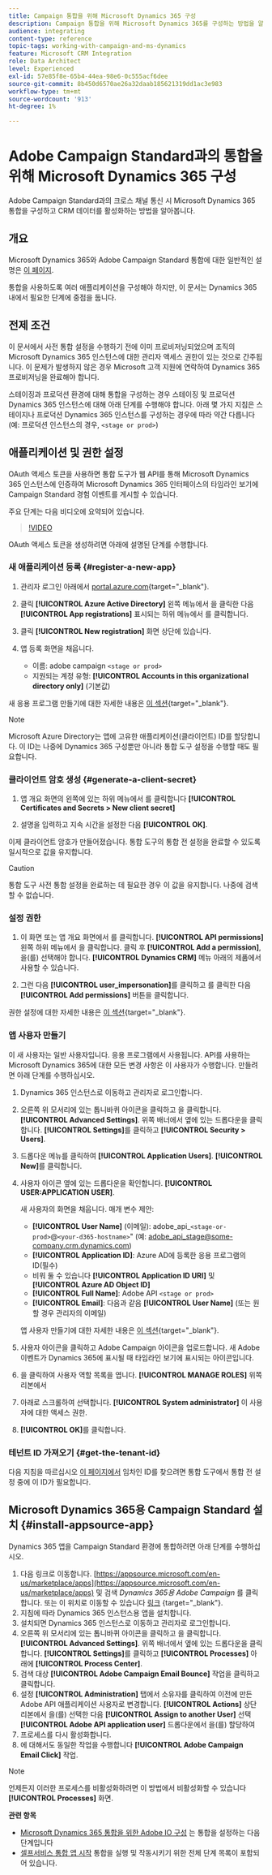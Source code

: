 ```yaml
---
title: Campaign 통합을 위해 Microsoft Dynamics 365 구성
description: Campaign 통합을 위해 Microsoft Dynamics 365를 구성하는 방법을 알아봅니다.
audience: integrating
content-type: reference
topic-tags: working-with-campaign-and-ms-dynamics
feature: Microsoft CRM Integration
role: Data Architect
level: Experienced
exl-id: 57e85f8e-65b4-44ea-98e6-0c555acf6dee
source-git-commit: 8b450d6570ae26a32daab185621319dd1ac3e983
workflow-type: tm+mt
source-wordcount: '913'
ht-degree: 1%

---
```


# Adobe Campaign Standard과의 통합을 위해 Microsoft Dynamics 365 구성

Adobe Campaign Standard과의 크로스 채널 통신 시 Microsoft Dynamics 365 통합을 구성하고 CRM 데이터를 활성화하는 방법을 알아봅니다.

## 개요

Microsoft Dynamics 365와 Adobe Campaign Standard 통합에 대한 일반적인 설명은 [이 페이지](../../integrating/using/d365-acs-get-started.md).

통합을 사용하도록 여러 애플리케이션을 구성해야 하지만, 이 문서는 Dynamics 365 내에서 필요한 단계에 중점을 둡니다.

## 전제 조건

이 문서에서 사전 통합 설정을 수행하기 전에 이미 프로비저닝되었으며 조직의 Microsoft Dynamics 365 인스턴스에 대한 관리자 액세스 권한이 있는 것으로 간주됩니다.  이 문제가 발생하지 않은 경우 Microsoft 고객 지원에 연락하여 Dynamics 365 프로비저닝을 완료해야 합니다.

스테이징과 프로덕션 환경에 대해 통합을 구성하는 경우 스테이징 및 프로덕션 Dynamics 365 인스턴스에 대해 아래 단계를 수행해야 합니다. 아래 몇 가지 지침은 스테이지나 프로덕션 Dynamics 365 인스턴스를 구성하는 경우에 따라 약간 다릅니다(예: 프로덕션 인스턴스의 경우, `<stage or prod>`)

## 애플리케이션 및 권한 설정

OAuth 액세스 토큰을 사용하면 통합 도구가 웹 API를 통해 Microsoft Dynamics 365 인스턴스에 인증하여 Microsoft Dynamics 365 인터페이스의 타임라인 보기에 Campaign Standard 경험 이벤트를 게시할 수 있습니다.

주요 단계는 다음 비디오에 요약되어 있습니다.

>[!VIDEO](https://video.tv.adobe.com/v/27637)

OAuth 액세스 토큰을 생성하려면 아래에 설명된 단계를 수행합니다.

### 새 애플리케이션 등록 {#register-a-new-app}

1. 관리자 로그인 아래에서 [portal.azure.com](https://portal.azure.com){target="_blank"}.

1. 클릭 **[!UICONTROL Azure Active Directory]** 왼쪽 메뉴에서 을 클릭한 다음 **[!UICONTROL App registrations]** 표시되는 하위 메뉴에서 를 클릭합니다.

1. 클릭 **[!UICONTROL New registration]** 화면 상단에 있습니다.

1. 앱 등록 화면을 채웁니다.

   * 이름: adobe campaign `<stage or prod>`
   * 지원되는 계정 유형: **[!UICONTROL Accounts in this organizational directory only]** (기본값)

새 응용 프로그램 만들기에 대한 자세한 내용은 [이 섹션](https://docs.microsoft.com/en-us/azure/active-directory/develop/quickstart-register-app){target="_blank"}.

>[!NOTE]
>
>Microsoft Azure Directory는 앱에 고유한 애플리케이션(클라이언트) ID를 할당합니다. 이 ID는 나중에 Dynamics 365 구성뿐만 아니라 통합 도구 설정을 수행할 때도 필요합니다.

### 클라이언트 암호 생성 {#generate-a-client-secret}

1. 앱 개요 화면의 왼쪽에 있는 하위 메뉴에서 를 클릭합니다 **[!UICONTROL Certificates and Secrets > New client secret]**

1. 설명을 입력하고 지속 시간을 설정한 다음 **[!UICONTROL OK]**.

이제 클라이언트 암호가 만들어졌습니다. 통합 도구의 통합 전 설정을 완료할 수 있도록 일시적으로 값을 유지합니다.

>[!CAUTION]
>
>통합 도구 사전 통합 설정을 완료하는 데 필요한 경우 이 값을 유지합니다. 나중에 검색할 수 없습니다.


### 설정 권한

1. 이 화면 또는 앱 개요 화면에서 를 클릭합니다. **[!UICONTROL API permissions]** 왼쪽 하위 메뉴에서 을 클릭합니다.  클릭 후 **[!UICONTROL Add a permission]**, 을(를) 선택해야 합니다. **[!UICONTROL Dynamics CRM]** 메뉴 아래의 제품에서 사용할 수 있습니다.

1. 그런 다음 **[!UICONTROL user_impersonation]**&#x200B;를 클릭하고 를 클릭한 다음 **[!UICONTROL Add permissions]** 버튼을 클릭합니다.

권한 설정에 대한 자세한 내용은 [이 섹션](https://docs.microsoft.com/en-us/azure/active-directory/develop/quickstart-configure-app-access-web-apis#add-permissions-to-access-web-apis){target="_blank"}.

### 앱 사용자 만들기

이 새 사용자는 일반 사용자입니다. 응용 프로그램에서 사용됩니다. API를 사용하는 Microsoft Dynamics 365에 대한 모든 변경 사항은 이 사용자가 수행합니다. 만들려면 아래 단계를 수행하십시오.

1. Dynamics 365 인스턴스로 이동하고 관리자로 로그인합니다.

1. 오른쪽 위 모서리에 있는 톱니바퀴 아이콘을 클릭하고 을 클릭합니다. **[!UICONTROL Advanced Settings]**. 위쪽 배너에서 옆에 있는 드롭다운을 클릭합니다. **[!UICONTROL Settings]**&#x200B;를 클릭하고 **[!UICONTROL Security > Users]**.

1. 드롭다운 메뉴를 클릭하여 **[!UICONTROL Application Users]**. **[!UICONTROL New]**&#x200B;를 클릭합니다.

1. 사용자 아이콘 옆에 있는 드롭다운을 확인합니다. **[!UICONTROL USER:APPLICATION USER]**.

   새 사용자의 화면을 채웁니다.  매개 변수 제안:

   * **[!UICONTROL User Name]** (이메일): adobe_api_`<stage-or-prod>`@`<your-d365-hostname>`&quot; (예: adobe_api_stage@some-company.crm.dynamics.com)
   * **[!UICONTROL Application ID]**: Azure AD에 등록한 응용 프로그램의 ID(필수)
   * 비워 둘 수 있습니다 **[!UICONTROL Application ID URI]** 및 **[!UICONTROL Azure AD Object ID]**
   * **[!UICONTROL Full Name]**: Adobe API `<stage or prod>`
   * **[!UICONTROL Email]**: 다음과 같음 **[!UICONTROL User Name]** (또는 원할 경우 관리자의 이메일)

   앱 사용자 만들기에 대한 자세한 내용은 [이 섹션](https://docs.microsoft.com/en-gb/power-platform/admin/create-users-assign-online-security-roles#create-an-application-user){target="_blank"}.

1. 사용자 아이콘을 클릭하고 Adobe Campaign 아이콘을 업로드합니다. 새 Adobe 이벤트가 Dynamics 365에 표시될 때 타임라인 보기에 표시되는 아이콘입니다.

1. 을 클릭하여 사용자 역할 목록을 엽니다. **[!UICONTROL MANAGE ROLES]** 위쪽 리본에서

1. 아래로 스크롤하여 선택합니다. **[!UICONTROL System administrator]** 이 사용자에 대한 액세스 권한.

1. **[!UICONTROL OK]**&#x200B;를 클릭합니다.

### 테넌트 ID 가져오기 {#get-the-tenant-id}

다음 지침을 따르십시오 [이 페이지에서](https://docs.microsoft.com/en-us/onedrive/find-your-office-365-tenant-id) 임차인 ID를 찾으려면  통합 도구에서 통합 전 설정 중에 이 ID가 필요합니다.

## Microsoft Dynamics 365용 Campaign Standard 설치 {#install-appsource-app}

Dynamics 365 앱을 Campaign Standard 환경에 통합하려면 아래 단계를 수행하십시오.

1. 다음 링크로 이동합니다. [https://appsource.microsoft.com/en-us/marketplace/apps](https://appsource.microsoft.com/en-us/marketplace/apps) 및 검색 _Dynamics 365용 Adobe Campaign_ 를 클릭합니다.
또는 이 위치로 이동할 수 있습니다 [링크](https://appsource.microsoft.com/en-us/product/dynamics-365/adobecampaign.re4snj-a4n7-5t6y-a14br-d5d1b?flightCodes=adobesignhide&amp;tab=Overview)
{target="_blank"}.
1. 지침에 따라 Dynamics 365 인스턴스용 앱을 설치합니다.
1. 설치되면 Dynamics 365 인스턴스로 이동하고 관리자로 로그인합니다.
1. 오른쪽 위 모서리에 있는 톱니바퀴 아이콘을 클릭하고 을 클릭합니다. **[!UICONTROL Advanced Settings]**. 위쪽 배너에서 옆에 있는 드롭다운을 클릭합니다. **[!UICONTROL Settings]**&#x200B;를 클릭하고 **[!UICONTROL Processes]** 아래에 **[!UICONTROL Process Center]**.
1. 검색 대상 **[!UICONTROL Adobe Campaign Email Bounce]** 작업을 클릭하고 클릭합니다.
1. 설정 **[!UICONTROL Administration]** 탭에서 소유자를 클릭하여 이전에 만든 Adobe API 애플리케이션 사용자로 변경합니다. **[!UICONTROL Actions]** 상단 리본에서 을(를) 선택한 다음 **[!UICONTROL Assign to another User]** 선택 **[!UICONTROL Adobe API application user]** 드롭다운에서 을(를) 할당하여
1. 프로세스를 다시 활성화합니다.
1. 에 대해서도 동일한 작업을 수행합니다 **[!UICONTROL Adobe Campaign Email Click]** 작업.

>[!NOTE]
>
>언제든지 이러한 프로세스를 비활성화하려면 이 방법에서 비활성화할 수 있습니다 **[!UICONTROL Processes]** 화면.

**관련 항목**

* [Microsoft Dynamics 365 통합을 위한 Adobe IO 구성](../../integrating/using/d365-acs-configure-adobe-io.md) 는 통합을 설정하는 다음 단계입니다
* [셀프서비스 통합 앱 시작](../../integrating/using/d365-acs-self-service-app-quick-start-guide.md) 통합을 실행 및 작동시키기 위한 전체 단계 목록이 포함되어 있습니다.
